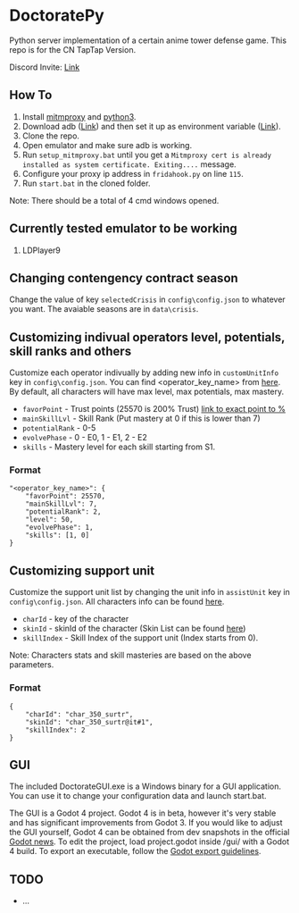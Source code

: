 # DoctoratePy
Python server implementation of a certain anime tower defense game. This repo is for the CN TapTap Version.

Discord Invite: [Link](https://discord.gg/pUj8HQ5FQU)

## How To

1. Install [mitmproxy](https://mitmproxy.org/) and [python3](https://www.python.org/downloads/).
2. Download adb ([Link](https://adbinstaller.com/)) and then set it up as environment variable ([Link](https://docs.oracle.com/en/database/oracle/machine-learning/oml4r/1.5.1/oread/creating-and-modifying-environment-variables-on-windows.html#GUID-DD6F9982-60D5-48F6-8270-A27EC53807D0)).
3. Clone the repo.
4. Open emulator and make sure adb is working.
5. Run `setup_mitmproxy.bat` until you get a `Mitmproxy cert is already installed as system certificate. Exiting....` message.
6. Configure your proxy ip address in `fridahook.py` on line `115`.
7. Run `start.bat` in the cloned folder.

Note: There should be a total of 4 cmd windows opened.

## Currently tested emulator to be working
1. LDPlayer9

## Changing contengency contract season
Change the value of key `selectedCrisis` in `config\config.json` to whatever you want. The avaiable seasons are in `data\crisis`.

## Customizing indivual operators level, potentials, skill ranks and others
Customize each operator indivually by adding new info in `customUnitInfo` key in `config\config.json`. You can find <operator_key_name> from [here](https://raw.githubusercontent.com/Kengxxiao/ArknightsGameData/master/zh_CN/gamedata/excel/character_table.json). By default, all characters will have max level, max potentials, max mastery.

- `favorPoint` - Trust points (25570 is 200% Trust) [link to exact point to %](https://gamepress.gg/arknights/core-gameplay/arknights-guide-operator-trust)
- `mainSkillLvl` - Skill Rank (Put mastery at 0 if this is lower than 7)
- `potentialRank` - 0-5
- `evolvePhase` - 0 - E0, 1 - E1, 2 - E2
- `skills` - Mastery level for each skill starting from S1.

### Format
```
"<operator_key_name>": {
    "favorPoint": 25570,
    "mainSkillLvl": 7,
    "potentialRank": 2,
    "level": 50, 
    "evolvePhase": 1,
    "skills": [1, 0]
}
```

## Customizing support unit
Customize the support unit list by changing the unit info in `assistUnit` key in `config\config.json`. All characters info can be found [here](https://raw.githubusercontent.com/Kengxxiao/ArknightsGameData/master/zh_CN/gamedata/excel/character_table.json).

- `charId` - key of the character
- `skinId` - skinId of the character (Skin List can be found [here](https://raw.githubusercontent.com/Kengxxiao/ArknightsGameData/master/zh_CN/gamedata/excel/skin_table.json))
- `skillIndex` - Skill Index of the support unit (Index starts from 0).

Note: Characters stats and skill masteries are based on the above parameters.

### Format
```
{
    "charId": "char_350_surtr",
    "skinId": "char_350_surtr@it#1",
    "skillIndex": 2
}
```

## GUI

The included DoctorateGUI.exe is a Windows binary for a GUI application. You can use it to change your configuration data and launch start.bat.

The GUI is a Godot 4 project. Godot 4 is in beta, however it's very stable and has significant improvements from Godot 3. If you would like to adjust the GUI yourself, Godot 4 can be obtained from dev snapshots in the official [Godot news](https://godotengine.org/news/default/1). 
To edit the project, load project.godot inside /gui/ with a Godot 4 build.
To export an executable, follow the [Godot export guidelines](https://docs.godotengine.org/en/stable/tutorials/export/exporting_projects.html).

## TODO
- ...
